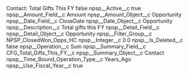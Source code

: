 <?xml version="1.0" encoding="UTF-8"?>
<CustomMetadata xmlns="http://soap.sforce.com/2006/04/metadata" xmlns:xsi="http://www.w3.org/2001/XMLSchema-instance" xmlns:xsd="http://www.w3.org/2001/XMLSchema">
    <label>Contact: Total Gifts This FY</label>
    <protected>false</protected>
    <values>
        <field>npsp__Active__c</field>
        <value xsi:type="xsd:boolean">true</value>
    </values>
    <values>
        <field>npsp__Amount_Field__c</field>
        <value xsi:type="xsd:string">Amount</value>
    </values>
    <values>
        <field>npsp__Amount_Object__c</field>
        <value xsi:type="xsd:string">Opportunity</value>
    </values>
    <values>
        <field>npsp__Date_Field__c</field>
        <value xsi:type="xsd:string">CloseDate</value>
    </values>
    <values>
        <field>npsp__Date_Object__c</field>
        <value xsi:type="xsd:string">Opportunity</value>
    </values>
    <values>
        <field>npsp__Description__c</field>
        <value xsi:type="xsd:string">Total gifts this FY</value>
    </values>
    <values>
        <field>npsp__Detail_Field__c</field>
        <value xsi:nil="true"/>
    </values>
    <values>
        <field>npsp__Detail_Object__c</field>
        <value xsi:type="xsd:string">Opportunity</value>
    </values>
    <values>
        <field>npsp__Filter_Group__c</field>
        <value xsi:type="xsd:string">NPSP_ClosedWon_Opps_HC</value>
    </values>
    <values>
        <field>npsp__Integer__c</field>
        <value xsi:type="xsd:double">0.0</value>
    </values>
    <values>
        <field>npsp__Is_Deleted__c</field>
        <value xsi:type="xsd:boolean">false</value>
    </values>
    <values>
        <field>npsp__Operation__c</field>
        <value xsi:type="xsd:string">Sum</value>
    </values>
    <values>
        <field>npsp__Summary_Field__c</field>
        <value xsi:type="xsd:string">CFG_Total_Gifts_This_FY__c</value>
    </values>
    <values>
        <field>npsp__Summary_Object__c</field>
        <value xsi:type="xsd:string">Contact</value>
    </values>
    <values>
        <field>npsp__Time_Bound_Operation_Type__c</field>
        <value xsi:type="xsd:string">Years_Ago</value>
    </values>
    <values>
        <field>npsp__Use_Fiscal_Year__c</field>
        <value xsi:type="xsd:boolean">true</value>
    </values>
</CustomMetadata>
